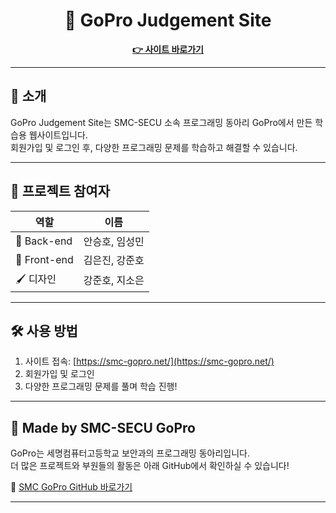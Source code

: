 <h1 align="center">📘 GoPro Judgement Site</h1>
<p align="center">
  <a href="https://smc-gopro.net/" target="_blank"><strong>👉 사이트 바로가기</strong></a>
</p>

---

## 📌 소개

GoPro Judgement Site는 SMC-SECU 소속 프로그래밍 동아리 GoPro에서 만든 학습용 웹사이트입니다.  
회원가입 및 로그인 후, 다양한 프로그래밍 문제를 학습하고 해결할 수 있습니다.

---

## 👥 프로젝트 참여자

| 역할        | 이름                                |
|-------------|-------------------------------------|
| 🧠 Back-end | 안승호, 임성민                      |
| 🎨 Front-end | 김은진, 강준호                      |
| 🖌️ 디자인     | 강준호, 지소은                      |

---

## 🛠️ 사용 방법

1. 사이트 접속: [https://smc-gopro.net/](https://smc-gopro.net/)
2. 회원가입 및 로그인
3. 다양한 프로그래밍 문제를 풀며 학습 진행!

---

## 🏫 Made by SMC-SECU GoPro

GoPro는 세명컴퓨터고등학교 보안과의 프로그래밍 동아리입니다.  
더 많은 프로젝트와 부원들의 활동은 아래 GitHub에서 확인하실 수 있습니다!

🔗 [SMC GoPro GitHub 바로가기](https://github.com/SMC-GoPro)

---
